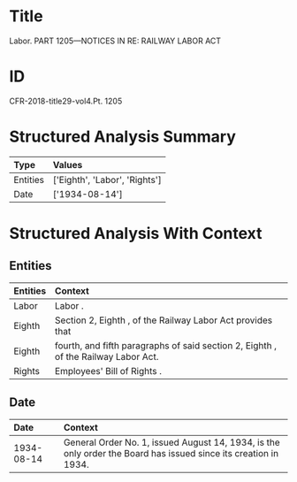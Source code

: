 # Title

 Labor. PART 1205—NOTICES IN RE: RAILWAY LABOR ACT


# ID

 CFR-2018-title29-vol4.Pt. 1205


# Structured Analysis Summary

| Type     | Values                        |
|:---------|:------------------------------|
| Entities | ['Eighth', 'Labor', 'Rights'] |
| Date     | ['1934-08-14']                |


# Structured Analysis With Context

 


## Entities

| Entities   | Context                                                                            |
|:-----------|:-----------------------------------------------------------------------------------|
| Labor      | Labor .                                                                            |
| Eighth     | Section 2,  Eighth , of the Railway Labor Act provides that                        |
| Eighth     | fourth, and fifth paragraphs of said section 2, Eighth , of the Railway Labor Act. |
| Rights     | Employees' Bill of  Rights .                                                       |


## Date

| Date       | Context                                                                                                         |
|:-----------|:----------------------------------------------------------------------------------------------------------------|
| 1934-08-14 | General Order No. 1, issued August 14, 1934, is the only order the Board has issued since its creation in 1934. |


